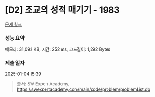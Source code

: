 # [D2] 조교의 성적 매기기 - 1983 

[문제 링크](https://swexpertacademy.com/main/code/problem/problemDetail.do?contestProbId=AV5PwGK6AcIDFAUq) 

### 성능 요약

메모리: 31,092 KB, 시간: 252 ms, 코드길이: 1,292 Bytes

### 제출 일자

2025-01-04 15:39



> 출처: SW Expert Academy, https://swexpertacademy.com/main/code/problem/problemList.do